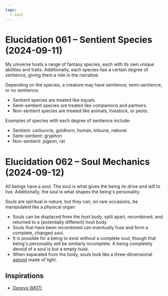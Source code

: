 ```yaml
---
tags:
  - soul
---
```


# Elucidation 061 – Sentient Species (2024-09-11)

My universe hosts a range of fantasy species, each with its own unique abilities and traits. Additionally, each species has a certain degree of sentience, giving them a role in the narrative.

Depending on the species, a creature may have sentience, semi-sentience, or no sentience:

- Sentient species are treated like equals.
- Semi-sentient species are treated like companions and partners.
- Non-sentient species are treated like animals, livestock, or pests.

Examples of species with each degree of sentience include:

- Sentient: carbuncle, goldhorn, human, kitsune, nekorei
- Semi-sentient: gryphon
- Non-sentient: pigeon, rat

# Elucidation 062 – Soul Mechanics (2024-09-12)

All beings have a soul. The soul is what gives the being its drive and will to live. Additionally, the soul is what shapes the being's personality.

Souls are spiritual in nature, but they can, on rare occasions, be manipulated like a physical organ:

- Souls can be displaced from the host body, split apart, recombined, and returned to a (potentially different) host body.
- Souls that have been recombined can eventually fuse and form a complete, changed soul.
- It is possible for a being to exist without a complete soul, though that being's personality will be similarly incomplete. A being completely devoid of a soul is but a empty husk.
- When separated from the body, souls look like a three-dimensional [astroid](https://en.wikipedia.org/wiki/Astroid) made of light.

## Inspirations

- [Deoxys (M07)](<https://bulbapedia.bulbagarden.net/wiki/Deoxys_(M07)>)

